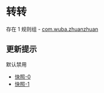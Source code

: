 # 转转

存在 1 规则组 - [com.wuba.zhuanzhuan](/src/apps/com.wuba.zhuanzhuan.ts)

## 更新提示

默认禁用

- [快照-0](https://i.gkd.li/i/14292849)
- [快照-1](https://i.gkd.li/i/14392301)

